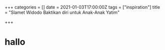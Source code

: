 +++
categories = []
date = 2021-01-03T17:00:00Z
tags = ["inspiration"]
title = "Slamet Widodo Baktikan diri untuk Anak-Anak Yatim"

+++
# hallo
